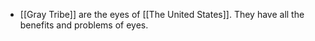 - [[Gray Tribe]] are the eyes of [[The United States]]. They have all the benefits and problems of eyes.